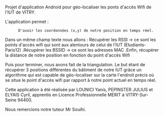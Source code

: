 Projet d'application Android pour géo-localiser les ponts d'accès Wifi de l'IUT de VITRY.

L'application permet :

          D'avoir les coordonnées (x,y) de notre position en temps réel.
Dans un même champ texte nous allons :
          Récupérer les RSSI -> ce sont les points d'accès wifi qui sont aux alentours de celui de l'IUT  (Etudiants-Paris12)
          .Récupérer les BSSID -> ce sont les adresses MAC
          .Enfin, récupérer la distance de notre position  en fonction du point d'accès Wifi

Puis pour terminer, nous avons fait de la triangulation. Le but étant de récupérer 3 positions différentes du bâtiment de notre IUT grâce un algorithme qui est capable de géo-localiser sur la carte l'endroit précis où se situe le point d'accès wifi par rapport à notre point actuel en temps réel.

Cette application à été réalisée par LOUNICI Yanis, PEPINSTER JULIUS et ELYAIS Cyril, apprentis en Licence Professionnelle MERIT à VITRY-Sur-Seine 94400.

Nous remercions notre tuteur Mr Souihi. 
